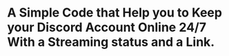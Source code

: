 
# A Simple Code that Help you to Keep your Discord Account Online 24/7 With a Streaming status and a Link.
